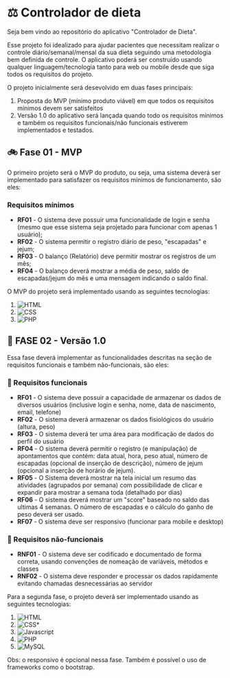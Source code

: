 # ⚖️ Controlador de dieta

Seja bem vindo ao repositório do aplicativo "Controlador de Dieta". 

Esse projeto foi idealizado para ajudar pacientes que necessitam realizar o controle diário/semanal/mensal da sua dieta seguindo uma metodologia bem definida de controle. O aplicativo poderá ser construído usando qualquer linguagem/tecnologia tanto para web ou mobile desde que siga todos os requisitos do projeto. 

O projeto inicialmente será desevolvido em duas fases principais: 

1. Proposta do MVP (mínimo produto viável) em que todos os requisitos mínimos devem ser satisfeitos
2. Versão 1.0 do aplicativo será lançada quando todo os requisitos mínimos e também os requisitos funcionais/não funcionais estiverem implementados e testados.

## 🚲 Fase 01 - MVP

O primeiro projeto será o MVP do produto, ou seja, uma sistema deverá ser implementado para satisfazer os requisitos mínimos de funcionamento, são eles: 

### Requisitos mínimos

- **RF01** - O sistema deve possuir uma funcionalidade de login e senha (mesmo que esse sistema seja projetado para funcionar com apenas 1 usuário);
- **RF02** - O sistema permitir o registro diário de peso, "escapadas" e jejum;
- **RF03** - O balanço (Relatório) deve permitir mostrar os registros de um mês;
- **RF04** - O balanço deverá mostrar a média de peso, saldo de escapadas/jejum do mês e uma mensagem indicando o saldo final.

O MVP do projeto será implementado usando as seguintes tecnologias:
1. ![HTML](https://img.shields.io/badge/HTML5-E34F26?style=for-the-badge&logo=html5&logoColor=white)
2. ![CSS](https://img.shields.io/badge/CSS3-1572B6?style=for-the-badge&logo=css3&logoColor=white)
3. ![PHP](https://img.shields.io/badge/PHP-777BB4?style=for-the-badge&logo=php&logoColor=white)


##  🚗 FASE 02 - Versão 1.0

Essa fase deverá implementar as funcionalidades descritas na seção de requisitos funcionais e também não-funcionais, são eles:

### 🎯 Requisitos funcionais

- **RF01** - O sistema deve possuir a capacidade de armazenar os dados de diversos usuários (inclusive login e senha, nome, data de nascimento, email, telefone)
- **RF02** - O sistema deverá armazenar os dados fisiológicos do usuário (altura, peso)
- **RF03** - O sistema deverá ter uma área para modificação de dados do perfil do usuário 
- **RF04** - O sistema deverá permitir o registro (e manipulação) de apontamentos que contém: data atual, hora, peso atual, número de escapadas (opcional de inserção de descrição), número de jejum (opcional a inserção de horário de jejum).
- **RF05** - O Sistema deverá mostrar na tela inicial um resumo das atividades (agrupados por semana) com possibilidade de clicar e expandir para mostrar a semana toda (detalhado por dias)
- **RF06** - O sistema deverá mostrar um "score" baseado no saldo das ultimas 4 semanas. O número de escapadas e o cálculo do ganho de peso deverá ser usado.
- **RF07** - O sistema deve ser responsivo (funcionar para mobile e desktop)

### 🎯  Requisitos não-funcionais

- **RNF01** - O sistema deve ser codificado e documentado de forma correta, usando convenções de nomeação de variáveis, métodos e classes
- **RNF02** - O sistema deve responder e processar os dados rapidamente evitando chamadas desnecessárias ao servidor


Para a segunda fase, o projeto deverá ser implementado usando as seguintes tecnologias:
1. ![HTML](https://img.shields.io/badge/HTML5-E34F26?style=for-the-badge&logo=html5&logoColor=white)
2. ![CSS](https://img.shields.io/badge/CSS3-1572B6?style=for-the-badge&logo=css3&logoColor=white)* 
4. ![Javascript](https://img.shields.io/badge/JavaScript-F7DF1E?style=for-the-badge&logo=javascript&logoColor=black)
3. ![PHP](https://img.shields.io/badge/PHP-777BB4?style=for-the-badge&logo=php&logoColor=white)
5. ![MySQL](https://img.shields.io/badge/MySQL-00000F?style=for-the-badge&logo=mysql&logoColor=white)

Obs: o responsivo é opcional nessa fase. Também é possível o uso de frameworks como o bootstrap.

